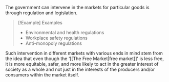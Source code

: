 The government can intervene in the markets for particular goods is through regulation and legislation.

> [!Example] Examples
> - Environmental and health regulations
> - Workplace safety regulations
> - Anti-monopoly regulations

Such intervention in different markets with various ends in mind stem from the idea that even though the ‘[[The Free Market|free market]]' is less free, it is more equitable, safer, and more likely to act in the greater interest of society as a whole and not just in the interests of the producers and/or consumers within the market itself.
